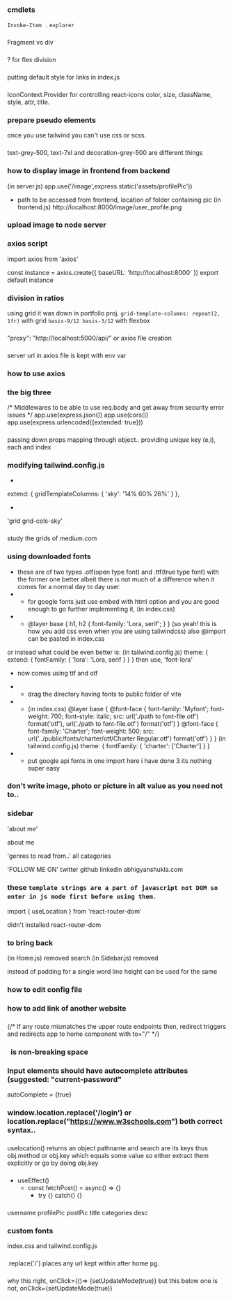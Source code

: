 ### cmdlets
`Invoke-Item .`
`explorer`

### 
Fragment vs div

###
? for flex division

###
putting default style for links in index.js

###
IconContext.Provider for controlling react-icons color, size, className, style, attr, title.

### prepare pseudo elements
once you use tailwind you can't use css or scss.

### 
text-grey-500, text-7xl
and 
decoration-grey-500 
are different things

### how to display image in frontend from backend
(in server.js)
app.use('/image',express.static('assets/profilePic'))
- path to be accessed from frontend, location of folder containing pic
(in frontend.js)
http://localhost:8000/image/user_profile.png

### upload image to node server


### axios script
import axios from 'axios'

const instance = axios.create({
    baseURL: 'http://localhost:8000'
})
export default instance

### division in ratios
using grid it was down in portfolio proj.
`grid-template-columns: repeat(2, 1fr)` with grid
`basis-9/12 basis-3/12` with flexbox
### 
  "proxy": "http://localhost:5000/api/"
or 
axios file creation

### 
server url in axios file is kept with env var

### how to use axios

### the big three
/* Middlewares to be able to use req.body and get away from security error issues */
app.use(express.json())
app.use(cors())
app.use(express.urlencoded({extended: true}))

### 
passing down props
mapping through object.. providing unique key (e,i), each and index

### modifying tailwind.config.js
- 
extend: {
      gridTemplateColumns: {
        'sky': '14%  60% 26%'
      }
    },

- 
'grid grid-cols-sky'

### 
study the grids of medium.com

### using downloaded fonts
- these are of two types .otf(open type font) and .ttf(true type font) with the former one better albeit there is not much of a difference when it comes for a normal day to day user.
- - for google fonts just use embed with html option and you are good enough to go further implementing it,
(in index.css)
- - @layer base {
    h1, h2 {
        font-family: 'Lora, serif';
    }
}
(so yeah! this is how you add css even when you are using tailwindcss)
also @import can be pasted in index.css

or instead what could be even better is:
(in tailwind.config.js)
theme: {
    extend: {
        fontFamily: {
            'lora': 'Lora, serif
        }
    }
}
then use, 'font-lora'
<!--  -->
- now comes using ttf and otf
- - drag the directory having fonts to public folder of vite
- - (in index.css)
@layer base {
    @font-face {
        font-family: 'Myfont';
        font-weight: 700;
        font-style: italic;
        src: url('./path to font-file.otf') format('otf'), 
        url('./path to font-file.otf') format('otf')
    }
    @font-face {
        font-family: 'Charter';
        font-weight: 500;
        src: url('../public/fonts/charter/otf/Charter Regular.otf') format('otf')
    }
}
(in tailwind.config.js)
theme: {
    fontFamily: {
      'charter': ['Charter']
    }
}

- - put google api fonts in one import here i have done 3 its nothing super easy
### don't write image, photo or picture in alt value as you need not to..
### sidebar
<!-- 'from our community'
Jim maella
blog...

clia
blog.. -->

'about me'
 <!-- image -->
 about me

'genres to read from..'
all categories

'FOLLOW ME ON'
twitter github linkedin abhigyanshukla.com

### these `` template strings are a part of javascript not DOM so enter in js mode first before using them ``.

import { useLocation } from 'react-router-dom'

didn't installed react-router-dom

### to bring back

(in Home.js) removed search 
(in Sidebar.js) removed 


instead of padding for a single word line height can be used for the same

### how to edit config file 

### how to add link of another website


### <Redirect to="/" />
{/* If any route mismatches the upper 
          route endpoints then, redirect triggers 
          and redirects app to home component with to="/" */}

### &nbsp; is non-breaking space

### Input elements should have autocomplete attributes (suggested: "current-password"
autoComplete = {true}

### window.location.replace('/login') or location.replace("https://www.w3schools.com") both correct syntax..

### 
uselocation() returns an object
pathname and search are its keys thus obj.method or obj.key which equals some value
so either extract them explicitly or go by doing obj.key 

### 
- useEffect()
  - const fetchPost() = async() => {}
    - try {} catch() {}

### 
username 
profilePic 
postPic 
title 
categories 
desc


### custom fonts
index.css and tailwind.config.js

### 
.replace('/') places any url kept within after home pg.

### 
why this right,
onClick={()=> {setUpdateMode(true)}
but this below one is not,
onClick={setUpdateMode(true)}
